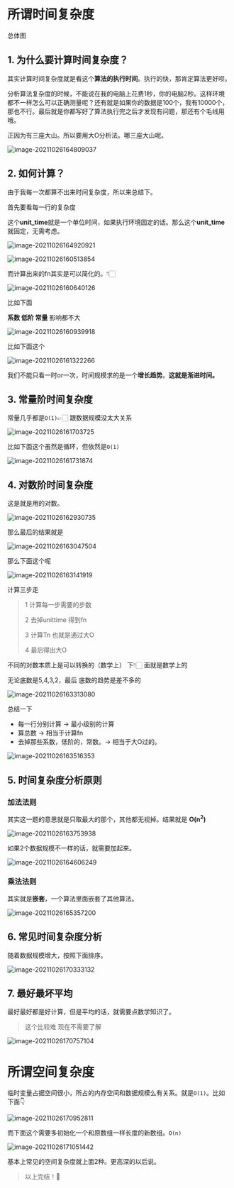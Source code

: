# 所谓时间复杂度

总体图



## 1. 为什么要计算时间复杂度？

其实计算时间复杂度就是看这个**算法的执行时间**。执行的快，那肯定算法更好呗。

分析算法复杂度的时候，不能说在我的电脑上花费1秒，你的电脑2秒。这样环境都不一样怎么可以正确测量呢？还有就是如果你的数据是100个，我有10000个，那也不行。最后就是你都写好了算法执行完之后才发现有问题，那还有个毛线用哦。

正因为有三座大山。所以要用大O分析法。哪三座大山呢。

![image-20211026164809037](https://raw.githubusercontent.com/chihokyo/image_host/develop/20211026164810.png)

## 2. 如何计算？

由于我每一次都算不出来时间复杂度，所以来总结下。

首先要看每一行的复杂度

这个**unit_time**就是一个单位时间，如果执行环境固定的话。那么这个**unit_time**就固定，无需考虑。

![image-20211026164920921](https://raw.githubusercontent.com/chihokyo/image_host/develop/20211026164922.png)

![image-20211026160513854](https://raw.githubusercontent.com/chihokyo/image_host/develop/20211026160521.png)

而计算出来的fn其实是可以简化的。👇🏻

![image-20211026160640126](https://raw.githubusercontent.com/chihokyo/image_host/develop/20211026160641.png)

 比如下面

**系数 低阶 常量** 影响都不大

![image-20211026160939918](https://raw.githubusercontent.com/chihokyo/image_host/develop/20211026160940.png)

比如下面这个

![image-20211026161322266](https://raw.githubusercontent.com/chihokyo/image_host/develop/20211026161324.png)

我们不能只看一时or一次，时间规模求的是一个**增长趋势**。**这就是渐进时间。**

## 3. 常量阶时间复杂度

常量几乎都是`O(1)`👉🏻 跟数据规模没太大关系

![image-20211026161703725](https://raw.githubusercontent.com/chihokyo/image_host/develop/20211026161705.png)

比如下面这个虽然是循环，但依然是`O(1)`

![image-20211026161731874](https://raw.githubusercontent.com/chihokyo/image_host/develop/20211026161732.png)

## 4. 对数阶时间复杂度

这是就是用的对数。

![image-20211026162930735](https://raw.githubusercontent.com/chihokyo/image_host/develop/20211026162931.png)

那么最后的结果就是

![image-20211026163047504](https://raw.githubusercontent.com/chihokyo/image_host/develop/20211026163048.png)

那么下面这个呢

![image-20211026163141919](https://raw.githubusercontent.com/chihokyo/image_host/develop/20211026163143.png)

计算三步走

> 1 计算每一步需要的步数
>
> 2 去掉unittime 得到fn
>
> 3 计算Tn 也就是通过大O
>
> 4 最后得出大O

不同的对数本质上是可以转换的（数学上） 下👇🏻 面就是数学上的

无论底数是5,4,3,2，最后	底数的趋势是差不多的

![image-20211026163313080](https://raw.githubusercontent.com/chihokyo/image_host/develop/20211026163314.png)

总结一下

- 每一行分别计算  → 最小级别的计算
- 算总数 → 相当于计算fn
- 去掉那些系数，低阶的，常数。→ 相当于大O过的。

![image-20211026163516353](https://raw.githubusercontent.com/chihokyo/image_host/develop/20211026163517.png)

## 5. 时间复杂度分析原则

### 加法法则

其实这一题的意思就是只取最大的那个，其他都无视掉。结果就是 **O(n<sup>2</sup>)**

![image-20211026163753938](https://raw.githubusercontent.com/chihokyo/image_host/develop/20211026163755.png)

如果2个数据规模不一样的话，就需要加起来。

![image-20211026164606249](https://raw.githubusercontent.com/chihokyo/image_host/develop/20211026164607.png)

### 乘法法则

其实就是**嵌套**，一个算法里面嵌套了其他算法。

![image-20211026165357200](https://raw.githubusercontent.com/chihokyo/image_host/develop/20211026165358.png)

## 6. 常见时间复杂度分析

随着数据规模增大，按照下面排序。

![image-20211026170333132](https://raw.githubusercontent.com/chihokyo/image_host/develop/20211026170334.png)

## 7. 最好最坏平均

最好最好都是好计算，但是平均的话，就需要点数学知识了。

> 这个比较难 现在不需要了解

![image-20211026170757104](https://raw.githubusercontent.com/chihokyo/image_host/develop/20211026170758.png)

# 所谓空间复杂度

临时变量占据空间很小，所占的内存空间和数据规模么有关系。就是`O(1)`。比如下面👇

![image-20211026170952811](https://raw.githubusercontent.com/chihokyo/image_host/develop/20211026170953.png)

而下面这个需要多初始化一个和原数组一样长度的新数组。`O(n)`

![image-20211026171051442](https://raw.githubusercontent.com/chihokyo/image_host/develop/20211026171052.png)

基本上常见的空间复杂度就上面2种。更高深的以后说。

> 以上完结！🎉
